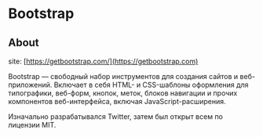 # Bootstrap

## About

site: [https://getbootstrap.com/](https://getbootstrap.com)

Bootstrap — свободный набор инструментов для создания сайтов и веб-приложений. Включает в себя HTML- и CSS-шаблоны оформления для типографики, веб-форм, кнопок, меток, блоков навигации и прочих компонентов веб-интерфейса, включая JavaScript-расширения.

Изначально разрабатывался Twitter, затем был открыт всем по лицензии MIT.
